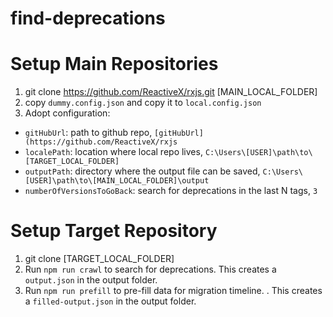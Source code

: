 # find-deprecations

# Setup Main Repositories
1. git clone https://github.com/ReactiveX/rxjs.git [MAIN_LOCAL_FOLDER]
2. copy `dummy.config.json` and copy it to `local.config.json`
3. Adopt configuration:
- `gitHubUrl`: path to github repo, `[gitHubUrl](https://github.com/ReactiveX/rxjs`
- `localePath`: location where local repo lives, `C:\Users\[USER]\path\to\[TARGET_LOCAL_FOLDER]`
- `outputPath`: directory where the output file can be saved, `C:\Users\[USER]\path\to\[MAIN_LOCAL_FOLDER]\output`
- `numberOfVersionsToGoBack`: search for deprecations in the last N tags, `3`

# Setup Target Repository

1. git clone <gitHubUrl> [TARGET_LOCAL_FOLDER]
2. Run `npm run crawl` to search for deprecations. This creates a `output.json` in the output folder.
3. Run `npm run prefill` to pre-fill data for migration timeline. . This creates a `filled-output.json` in the output folder.
